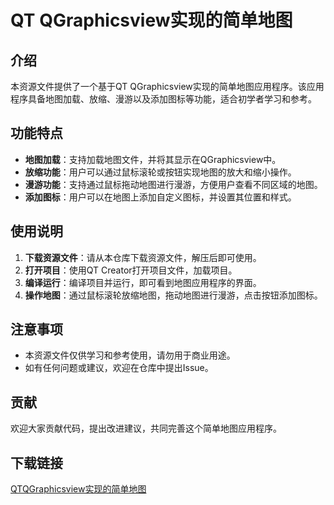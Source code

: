 # QT QGraphicsview实现的简单地图

## 介绍

本资源文件提供了一个基于QT QGraphicsview实现的简单地图应用程序。该应用程序具备地图加载、放缩、漫游以及添加图标等功能，适合初学者学习和参考。

## 功能特点

- **地图加载**：支持加载地图文件，并将其显示在QGraphicsview中。
- **放缩功能**：用户可以通过鼠标滚轮或按钮实现地图的放大和缩小操作。
- **漫游功能**：支持通过鼠标拖动地图进行漫游，方便用户查看不同区域的地图。
- **添加图标**：用户可以在地图上添加自定义图标，并设置其位置和样式。

## 使用说明

1. **下载资源文件**：请从本仓库下载资源文件，解压后即可使用。
2. **打开项目**：使用QT Creator打开项目文件，加载项目。
3. **编译运行**：编译项目并运行，即可看到地图应用程序的界面。
4. **操作地图**：通过鼠标滚轮放缩地图，拖动地图进行漫游，点击按钮添加图标。

## 注意事项

- 本资源文件仅供学习和参考使用，请勿用于商业用途。
- 如有任何问题或建议，欢迎在仓库中提出Issue。

## 贡献

欢迎大家贡献代码，提出改进建议，共同完善这个简单地图应用程序。

## 下载链接

[QTQGraphicsview实现的简单地图](https://pan.quark.cn/s/38982fc7e735)